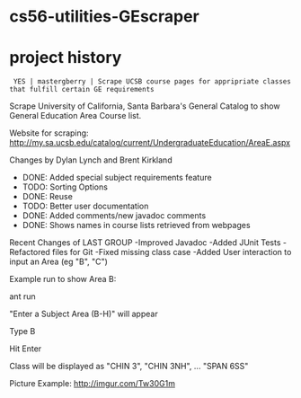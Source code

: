 cs56-utilities-GEscraper
========================

project history
===============
```
 YES | mastergberry | Scrape UCSB course pages for appripriate classes that fulfill certain GE requirements
```

Scrape University of California, Santa Barbara's General Catalog to show General Education Area Course list. 

Website for scraping: http://my.sa.ucsb.edu/catalog/current/UndergraduateEducation/AreaE.aspx 


Changes by Dylan Lynch and Brent Kirkland
- DONE: Added special subject requirements feature
- TODO: Sorting Options
- DONE: Reuse
- TODO: Better user documentation
- DONE: Added comments/new javadoc comments
- DONE: Shows names in course lists retrieved from webpages



Recent Changes of LAST GROUP
-Improved Javadoc
-Added JUnit Tests
-Refactored files for Git
-Fixed missing class case
-Added User interaction to input an Area (eg "B", "C")


Example run to show Area B:

ant run

"Enter a Subject Area (B-H)" will appear

Type B

Hit Enter

Class will be displayed as "CHIN 3", "CHIN 3NH", ... "SPAN 6SS"

Picture Example: http://imgur.com/Tw30G1m
